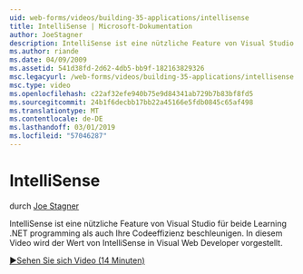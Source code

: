 ```yaml
---
uid: web-forms/videos/building-35-applications/intellisense
title: IntelliSense | Microsoft-Dokumentation
author: JoeStagner
description: IntelliSense ist eine nützliche Feature von Visual Studio für beide Learning .NET programming als auch Ihre Codeeffizienz beschleunigen. Dieses Video bietet eine Einführung...
ms.author: riande
ms.date: 04/09/2009
ms.assetid: 541d38fd-2d62-4db5-bb9f-182163829326
msc.legacyurl: /web-forms/videos/building-35-applications/intellisense
msc.type: video
ms.openlocfilehash: c22af32efe940b75e9d84341ab729b7b83bf8fd5
ms.sourcegitcommit: 24b1f6decbb17bb22a45166e5fdb0845c65af498
ms.translationtype: MT
ms.contentlocale: de-DE
ms.lasthandoff: 03/01/2019
ms.locfileid: "57046287"
---
```

<a name="intellisense"></a>IntelliSense
====================
durch [Joe Stagner](https://github.com/JoeStagner)

IntelliSense ist eine nützliche Feature von Visual Studio für beide Learning .NET programming als auch Ihre Codeeffizienz beschleunigen. In diesem Video wird der Wert von IntelliSense in Visual Web Developer vorgestellt.

[&#9654;Sehen Sie sich Video (14 Minuten)](https://channel9.msdn.com/Blogs/ASP-NET-Site-Videos/intellisense)
